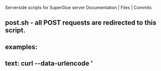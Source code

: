 Serverside scripts for SuperGlue server
Documentation | Files | Commits

## post.sh - all POST requests are redirected to this script.                                                
## 
## examples:
## text:    curl --data-urlencode '<html><title>' http://host/file.html
## image:   curl --form "userimage=@file.png" -H "Expect:" http://host/file.png 
## command: curl --data-urlencode 'ls' http://host/cmd
##
## returns: 200 (+ output of operation) on success
##          406 (+ error message in debug mode) on error
Curently, there is only one live and public SuperGlue server running this CGI, try it: http://test.superglue.it

SuperGlue browser extension / client that talks to post.sh can be found here: http://git.superglue.it/superglue/clientplugin/repository/archive.zip

Take a look a SuperGlue project summary to learn more about the project.

http://superglue.it
